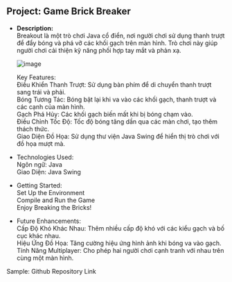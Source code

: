 Project: Game Brick Breaker
------------------------------------------------------------------------------------------------------------------------

- __Description:__ <br>
  Breakout là một trò chơi Java cổ điển, nơi người chơi sử dụng thanh trượt để đẩy bóng và phá vỡ các khối gạch trên màn hình. Trò chơi này giúp người chơi cải thiện kỹ năng phối hợp tay mắt và phản xạ.

  ![image](https://github.com/user-attachments/assets/1872d0a0-2cbc-42a4-90c6-e48a2ec90455)

  Key Features:<br>
    Điều Khiển Thanh Trượt: Sử dụng bàn phím để di chuyển thanh trượt sang trái và phải.<br>
    Bóng Tương Tác: Bóng bật lại khi va vào các khối gạch, thanh trượt và các cạnh của màn hình.<br>
    Gạch Phá Hủy: Các khối gạch biến mất khi bị bóng chạm vào.<br>
    Điều Chỉnh Tốc Độ: Tốc độ bóng tăng dần qua các màn chơi, tạo thêm thách thức.<br>
    Giao Diện Đồ Họa: Sử dụng thư viện Java Swing để hiển thị trò chơi với đồ họa mượt mà.<br>


- Technologies Used:<br>
  Ngôn ngữ: Java<br>
  Giao Diện: Java Swing<br>


- Getting Started:<br>
  Set Up the Environment<br>
  Compile and Run the Game<br>
  Enjoy Breaking the Bricks!<br>

- Future Enhancements:<br>
  Cấp Độ Khó Khác Nhau: Thêm nhiều cấp độ khó với các kiểu gạch và bố cục khác nhau.<br>
  Hiệu Ứng Đồ Họa: Tăng cường hiệu ứng hình ảnh khi bóng va vào gạch.<br>
  Tính Năng Multiplayer: Cho phép hai người chơi cạnh tranh với nhau trên cùng một màn hình.<br>

Sample: Github Repository Link
